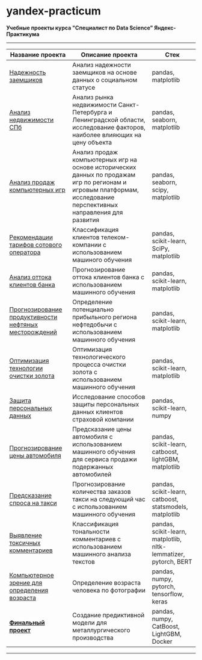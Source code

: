 # yandex-practicum
**Учебные проекты курса "Специалист по Data Science" Яндекс-Практикума**
_______
|Название проекта| Описание проекта | Cтек |
|----| --- | ----------- |
|[Надежность заемщиков](https://github.com/fedor-konovalenko/yandex-practicum/tree/main/credit_score)| Анализ надежности заемщиков на основе данных о социальном статусе| pandas, matplotlib |
|[Анализ недвижимости СПб](https://github.com/fedor-konovalenko/yandex-practicum/tree/main/SPb_estate)| Анализ рынка недвижимости Санкт-Петербурга и Ленинградской области, исследование факторов, наиболее влияющих на цену объекта | pandas, seaborn, matplotlib |
|[Анализ продаж компьютерных игр](https://github.com/fedor-konovalenko/yandex-practicum/tree/main/computer_games)| Анализ продаж компьютерных игр на основе исторических данных по продажам игр по регионам и игровым платформам, исследование перспективных направления для развития | pandas, seaborn, scipy, matplotlib |
|[Рекомендации тарифов сотового оператора](https://github.com/fedor-konovalenko/yandex-practicum/tree/main/telecom_tariff)| Классификация клиентов телеком-компании с использованием машиного обучения | pandas, scikit-learn, SciPy, matplotlib |
|[Анализ оттока клиентов банка](https://github.com/fedor-konovalenko/yandex-practicum/tree/main/customer_churn)|Прогнозирование оттока клиентов банка с использованием машинного обучения| pandas, scikit-learn, matplotlib | 
|[Прогнозирование продуктивности нефтяных месторождений](https://github.com/fedor-konovalenko/yandex-practicum/tree/main/oilfields)| Определение потенциально прибыльного региона нефтедобычи с использованием машинного обучения | pandas, scikit-learn, matplotlib|
|[Оптимизация технологии очистки золота](https://github.com/fedor-konovalenko/yandex-practicum/tree/main/gold_recovery)| Оптимизация технологического процесса очистки золота с использованием машинного обучения | pandas, scikit-learn, matplotlib|
|[Защита персональных данных](https://github.com/fedor-konovalenko/yandex-practicum/tree/main/linear_algebra)| Исследование способов защиты персональных данных клиентов страховой компании | pandas, scikit-learn, numpy|
|[Прогнозирование цены автомобиля](https://github.com/fedor-konovalenko/yandex-practicum/tree/main/car_price_prediction)| Предсказание цены автомобиля с использованием машинного обучения для сервиса продажи подержанных автомобилей | pandas, scikit-learn, catboost, lightGBM, matplotlib|
|[Предсказание спроса на такси](https://github.com/fedor-konovalenko/yandex-practicum/tree/main/taxi_timeseries)| Прогнозирование количества заказов такси на следующий час с использованием машинного обучения | pandas, scikit-learn, catboost, statsmodels, matplotlib|
|[Выявление токсичных комментариев](https://github.com/fedor-konovalenko/yandex-practicum/tree/main/toxic_comments)| Классификация тональности комментариев с использованием машинного анализа текстов | pandas, scikit-learn, matplotlib, nltk-lemmatizer, pytorch, BERT |
|[Компьютерное зрение для определения возраста](https://github.com/fedor-konovalenko/yandex-practicum/tree/main/CV_for_age_detection)| Определение возраста человека по фотографии | pandas, numpy, pytorch, tensorflow, keras |
|[**Финальный проект**](https://github.com/fedor-konovalenko/yandex-practicum/tree/main/final_project)| Создание предиктивной модели для металлургического производства | pandas, numpy, CatBoost, LightGBM, Docker |
_____________
